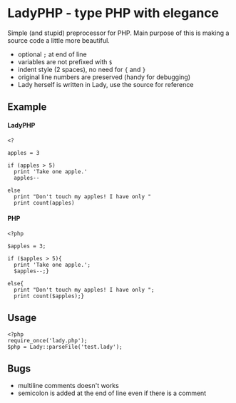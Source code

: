# LadyPHP - type PHP with elegance

Simple (and stupid) preprocessor for PHP. Main purpose of this is making a source code a little more beautiful.

- optional `;` at end of line
- variables are not prefixed with `$`
- indent style (2 spaces), no need for `{` and `}`
- original line numbers are preserved (handy for debugging)
- Lady herself is written in Lady, use the source for reference

## Example

#### LadyPHP

    <?

    apples = 3

    if (apples > 5)
      print 'Take one apple.'
      apples--

    else
      print "Don't touch my apples! I have only "
      print count(apples)

#### PHP

    <?php

    $apples = 3;

    if ($apples > 5){
      print 'Take one apple.';
      $apples--;}

    else{
      print "Don't touch my apples! I have only ";
      print count($apples);}


## Usage

    <?php
    require_once('lady.php');
    $php = Lady::parseFile('test.lady');

## Bugs

- multiline comments doesn't works
- semicolon is added at the end of line even if there is a comment

